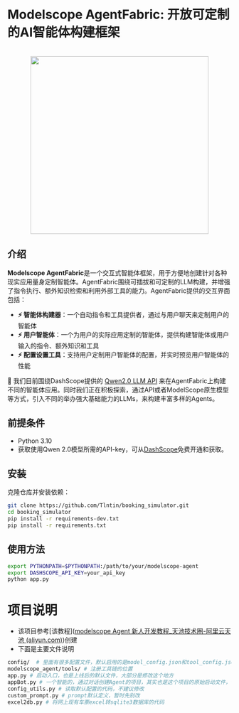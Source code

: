 
<h1> Modelscope AgentFabric: 开放可定制的AI智能体构建框架</h1>

<p align="center">
    <br>
    <img src="https://modelscope.oss-cn-beijing.aliyuncs.com/modelscope.gif" width="400"/>
    <br>
<p>

## 介绍

**Modelscope AgentFabric**是一个交互式智能体框架，用于方便地创建针对各种现实应用量身定制智能体。AgentFabric围绕可插拔和可定制的LLM构建，并增强了指令执行、额外知识检索和利用外部工具的能力。AgentFabric提供的交互界面包括：
- **⚡ 智能体构建器**：一个自动指令和工具提供者，通过与用户聊天来定制用户的智能体
- **⚡ 用户智能体**：一个为用户的实际应用定制的智能体，提供构建智能体或用户输入的指令、额外知识和工具
- **⚡ 配置设置工具**：支持用户定制用户智能体的配置，并实时预览用户智能体的性能

🔗 我们目前围绕DashScope提供的 [Qwen2.0 LLM API](https://help.aliyun.com/zh/dashscope/developer-reference/api-details) 来在AgentFabric上构建不同的智能体应用。同时我们正在积极探索，通过API或者ModelScope原生模型等方式，引入不同的举办强大基础能力的LLMs，来构建丰富多样的Agents。

## 前提条件

- Python 3.10
- 获取使用Qwen 2.0模型所需的API-key，可从[DashScope](https://help.aliyun.com/zh/dashscope/developer-reference/activate-dashscope-and-create-an-api-key)免费开通和获取。

## 安装

克隆仓库并安装依赖：

```bash
git clone https://github.com/Tlntin/booking_simulator.git
cd booking_simulator
pip install -r requirements-dev.txt
pip install -r requirements.txt
```

## 使用方法

```bash
export PYTHONPATH=$PYTHONPATH:/path/to/your/modelscope-agent
export DASHSCOPE_API_KEY=your_api_key
python app.py
```

## 

# 项目说明

- 该项目参考[该教程]([modelscope Agent 新人开发教程_天池技术圈-阿里云天池 (aliyun.com)](https://tianchi.aliyun.com/forum/post/641455))创建
- 下面是主要文件说明

```bash
config/  # 里面有很多配置文件，默认启用的是model_config.json和tool_config.json
modelscope_agent/tools/ # 注册工具链的位置
app.py # 启动入口，也是上线后的默认文件，大部分是修改这个地方
appBot.py # 一个智能的，通过对话创建Agent的项目，其实也是这个项目的原始启动文件，仅作参考。
config_utils.py # 读取默认配置的代码，不建议修改
custom_prompt.py # prompt默认定义，暂时先别改
excel2db.py # 将网上现有车票excel转sqlite3数据库的代码
```

